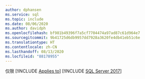 ```yaml
---
author: dphansen
ms.service: sql
ms.topic: include
ms.date: 08/06/2020
ms.author: davidph
ms.openlocfilehash: bf981b49396f7a5cf7704474a97ad87c61d964e7
ms.sourcegitcommit: 9b41725d6db9957dd7928a3620fe4db41eb51c6e
ms.translationtype: HT
ms.contentlocale: zh-CN
ms.lasthandoff: 08/13/2020
ms.locfileid: "88178955"
---
```

仅限 [!INCLUDE [Applies to](../../includes/applies-md.md)] [!INCLUDE [SQL Server 2017](_ss2017.md)] 